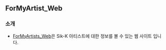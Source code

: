 ## ForMyArtist_Web
### 소개
- [ForMyArtists_Web](https://beurmuz.github.io/ForMyArtist_Web/)은 Sik-K 아티스트에 대한 정보를 볼 수 있는 웹 사이트 입니다.
